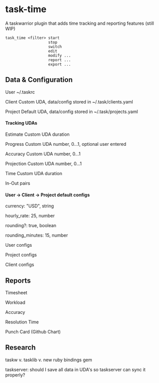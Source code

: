 # task-time

A taskwarrior plugin that adds time tracking and reporting features (still WIP)

```
task_time <filter> start
                   stop
                   switch
                   edit
                   modify ...
                   report ...
                   export ...
```

## Data & Configuration

User      ~/.taskrc

Client    Custom UDA, data/config stored in ~/.task/clients.yaml

Project   Default UDA, data/config stored in ~/.task/projects.yaml


#### Tracking UDAs

Estimate    Custom UDA  duration

Progress    Custom UDA  number, 0...1, optional user entered

Accuracy    Custom UDA  number, 0...1

Projection  Custom UDA  number, 0...1

Time        Custom UDA  duration

In-Out pairs


#### User -> Client -> Project default configs

currency: "USD",      string

hourly_rate: 25,      number

rounding?: true,      boolean

rounding_minutes: 15, number


User configs


Project configs


Client configs


## Reports

Timesheet

Workload

Accuracy

Resolution Time

Punch Card (Github Chart)


## Research

taskw v. tasklib v. new ruby bindings gem

taskserver: should I save all data in UDA's so taskserver can sync it properly?
